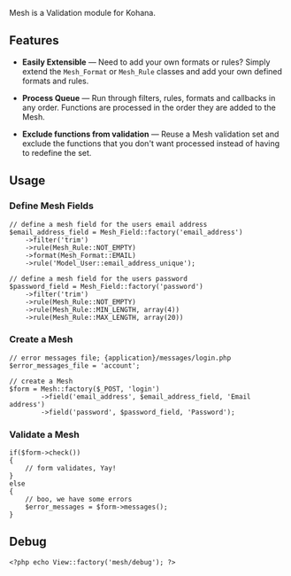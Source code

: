 Mesh is a Validation module for Kohana.

## Features

* **Easily Extensible** — Need to add your own formats or rules? Simply extend the 
  `Mesh_Format` or `Mesh_Rule` classes and add your own defined formats and rules.

* **Process Queue** — Run through filters, rules, formats and callbacks in any order. 
  Functions are processed in the order they are added to the Mesh.

* **Exclude functions from validation** — Reuse a Mesh validation set and exclude the 
  functions that you don't want processed instead of having to redefine the set.

## Usage

### Define Mesh Fields

	// define a mesh field for the users email address
	$email_address_field = Mesh_Field::factory('email_address')
	    ->filter('trim')
	    ->rule(Mesh_Rule::NOT_EMPTY)
	    ->format(Mesh_Format::EMAIL)
	    ->rule('Model_User::email_address_unique');
	
	// define a mesh field for the users password
	$password_field = Mesh_Field::factory('password')
	    ->filter('trim')
	    ->rule(Mesh_Rule::NOT_EMPTY)
	    ->rule(Mesh_Rule::MIN_LENGTH, array(4))
	    ->rule(Mesh_Rule::MAX_LENGTH, array(20))

### Create a Mesh

	// error messages file; {application}/messages/login.php
	$error_messages_file = 'account';
	
	// create a Mesh
	$form = Mesh::factory($_POST, 'login')
	        ->field('email_address', $email_address_field, 'Email address')
			->field('password', $password_field, 'Password');

### Validate a Mesh

	if($form->check())
	{
		// form validates, Yay!
	}
	else
	{
		// boo, we have some errors
		$error_messages = $form->messages();
	}
	
## Debug

    <?php echo View::factory('mesh/debug'); ?>
